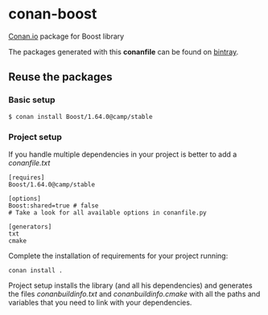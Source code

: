 
# conan-boost

[Conan.io](https://conan.io) package for Boost library


The packages generated with this **conanfile** can be found on [bintray](https://bintray.com/tum-ubitrack/public-conan).

## Reuse the packages

### Basic setup

    $ conan install Boost/1.64.0@camp/stable

### Project setup

If you handle multiple dependencies in your project is better to add a *conanfile.txt*

    [requires]
    Boost/1.64.0@camp/stable

    [options]
    Boost:shared=true # false
    # Take a look for all available options in conanfile.py

    [generators]
    txt
    cmake

Complete the installation of requirements for your project running:</small></span>

    conan install .

Project setup installs the library (and all his dependencies) and generates the files *conanbuildinfo.txt* and *conanbuildinfo.cmake* with all the paths and variables that you need to link with your dependencies.